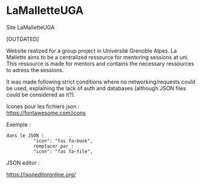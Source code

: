 # LaMalletteUGA
Site LaMalletteUGA

[OUTDATED] 

Website realized for a group project in Université Grenoble Alpes.
La Mallette aims to be a centralized ressource for mentoring sessions at uni.
This ressource is made for mentors and contains the necessary ressources to adress the sessions.

It was made following strict conditions where no networking/requests could be used, explaining the lack of auth and databases (although JSON files could be considered as it?).


Icones pour les fichiers json  :  
https://fontawesome.com/icons

Exemple : 

```
dans le JSON : 
          "icon": "fas fa-book",
          remplacer par : 
          "icon": "fas fa-file",
```

JSON editor : 

https://jsoneditoronline.org/
